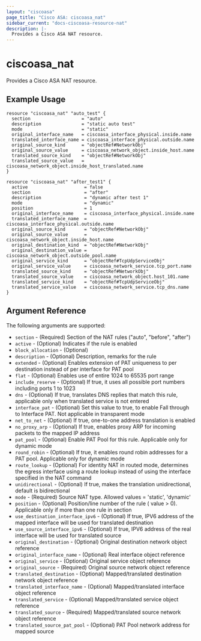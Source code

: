 ```yaml
---
layout: "ciscoasa"
page_title: "Cisco ASA: ciscoasa_nat"
sidebar_current: "docs-ciscoasa-resource-nat"
description: |-
  Provides a Cisco ASA NAT resource.
---
```


# ciscoasa_nat

Provides a Cisco ASA NAT resource.

## Example Usage

```hcl
resource "ciscoasa_nat" "auto_test" {
  section                   = "auto"
  description               = "static auto test"
  mode                      = "static"
  original_interface_name   = ciscoasa_interface_physical.inside.name
  translated_interface_name = ciscoasa_interface_physical.outside.name
  original_source_kind      = "objectRef#NetworkObj"
  original_source_value     = ciscoasa_network_object.inside_host.name
  translated_source_kind    = "objectRef#NetworkObj"
  translated_source_value   = ciscoasa_network_object.inside_host_translated.name
}

resource "ciscoasa_nat" "after_test1" {
  active                     = false
  section                    = "after"
  description                = "dynamic after test 1"
  mode                       = "dynamic"
  position                   = 1
  original_interface_name    = ciscoasa_interface_physical.inside.name
  translated_interface_name  = ciscoasa_interface_physical.outside.name
  original_source_kind       = "objectRef#NetworkObj"
  original_source_value      = ciscoasa_network_object.inside_host.name
  original_destination_kind  = "objectRef#NetworkObj"
  original_destination_value = ciscoasa_network_object.outside_pool.name
  original_service_kind      = "objectRef#TcpUdpServiceObj"
  original_service_value     = ciscoasa_network_service.tcp_port.name
  translated_source_kind     = "objectRef#NetworkObj"
  translated_source_value    = ciscoasa_network_object.host_101.name
  translated_service_kind    = "objectRef#TcpUdpServiceObj"
  translated_service_value   = ciscoasa_network_service.tcp_dns.name
}
```

## Argument Reference

The following arguments are supported:

- `section` - (Required) Section of the NAT rules ("auto", "before", "after")
- `active` - (Optional) Indicates if the rule is enabled
- `block_allocation` - (Optional)
- `description` - (Optional) Description, remarks for the rule
- `extended` - (Optional) Enables extension of PAT uniqueness to per destination instead of per interface for PAT pool
- `flat` - (Optional) Enables use of entire 1024 to 65535 port range
- `include_reserve` - (Optional) If true, it uses all possible port numbers including ports 1 to 1023
- `dns` - (Optional) If true, translates DNS replies that match this rule, applicable only when translated service is not entered
- `interface_pat` - (Optional) Set this value to true, to enable Fall through to Interface PAT. Not applicable in transparent mode
- `net_to_net` - (Optional) If true, one-to-one address translation is enabled
- `no_proxy_arp` - (Optional) If true, enables proxy ARP for incoming packets to the mapped IP address
- `pat_pool` - (Optional) Enable PAT Pool for this rule. Applicable only for dynamic mode
- `round_robin` - (Optional) If true, it enables round robin addresses for a PAT pool. Applicable only for dynamic mode
- `route_lookup` - (Optional) For identity NAT in routed mode, determines the egress interface using a route lookup instead of using the interface specified in the NAT command
- `unidirectional` - (Optional) If true, makes the translation unidirectional, default is bidirectional
- `mode` - (Required) Source NAT type. Allowed values = 'static', 'dynamic'
- `position` - (Optional) Position/line number of the rule ( value > 0). Applicable only if more than one rule in section
- `use_destination_interface_ipv6` - (Optional) If true, IPV6 address of the mapped interface will be used for translated destination
- `use_source_interface_ipv6` - (Optional) If true, IPV6 address of the real interface will be used for translated source
- `original_destination` - (Optional) Original destination network object reference
- `original_interface_name` - (Optional) Real interface object reference
- `original_service` - (Optional) Original service object reference
- `original_source` - (Required) Original source network object reference
- `translated_destination` - (Optional) Mapped/translated destination network object reference
- `translated_interface_name` - (Optional) Mapped/translated interface object reference
- `translated_service` - (Optional) Mapped/translated service object reference
- `translated_source` - (Required) Mapped/translated source network object reference
- `translated_source_pat_pool` - (Optional) PAT Pool network address for mapped source
